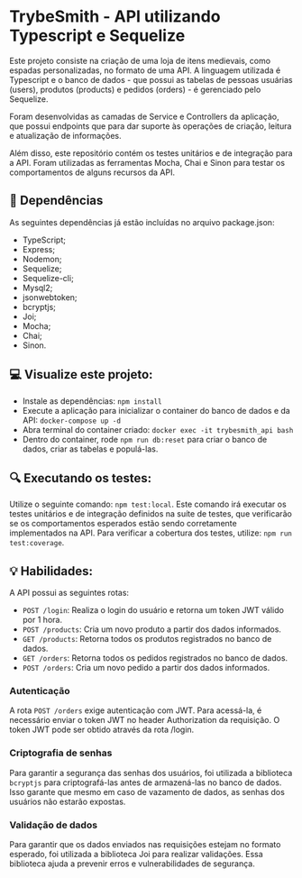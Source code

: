 # TrybeSmith - API utilizando Typescript e Sequelize
Este projeto consiste na criação de uma loja de itens medievais, como espadas personalizadas, no formato de uma API. A linguagem utilizada é Typescript e o banco de dados - que possui as tabelas de pessoas usuárias (users), produtos (products) e pedidos (orders) - é gerenciado pelo Sequelize.

Foram desenvolvidas as camadas de Service e Controllers da aplicação, que possui endpoints que para dar suporte às operações de criação, leitura e atualização de informações.

Além disso, este repositório contém os testes unitários e de integração para a API. Foram utilizadas as ferramentas Mocha, Chai e Sinon para testar os comportamentos de alguns recursos da API.

## :hammer: Dependências
As seguintes dependências já estão incluídas no arquivo package.json:
- TypeScript;
- Express;
- Nodemon;
- Sequelize;
- Sequelize-cli;
- Mysql2;
- jsonwebtoken;
- bcryptjs;
- Joi;
- Mocha;
- Chai;
- Sinon.

## :computer: Visualize este projeto:
- Instale as dependências: `npm install`
- Execute a aplicação para inicializar o container do banco de dados e da API: `docker-compose up -d`
- Abra terminal do container criado: `docker exec -it trybesmith_api bash`
- Dentro do container, rode `npm run db:reset` para criar o banco de dados, criar as tabelas e populá-las.

## :mag: Executando os testes:
Utilize o seguinte comando: `npm test:local`. Este comando irá executar os testes unitários e de integração definidos na suíte de testes, que verificarão se os comportamentos esperados estão sendo corretamente implementados na API.
Para verificar a cobertura dos testes, utilize: `npm run test:coverage`.

## :bulb: Habilidades:
A API possui as seguintes rotas:

- `POST /login`: Realiza o login do usuário e retorna um token JWT válido por 1 hora.
- `POST /products`: Cria um novo produto a partir dos dados informados.
- `GET /products`: Retorna todos os produtos registrados no banco de dados.
- `GET /orders`: Retorna todos os pedidos registrados no banco de dados.
- `POST /orders`: Cria um novo pedido a partir dos dados informados.

### Autenticação
A rota `POST /orders` exige autenticação com JWT. Para acessá-la, é necessário enviar o token JWT no header Authorization da requisição. O token JWT pode ser obtido através da rota /login. 

### Criptografia de senhas
Para garantir a segurança das senhas dos usuários, foi utilizada a biblioteca `bcryptjs` para criptografá-las antes de armazená-las no banco de dados. Isso garante que mesmo em caso de vazamento de dados, as senhas dos usuários não estarão expostas.

### Validação de dados
Para garantir que os dados enviados nas requisições estejam no formato esperado, foi utilizada a biblioteca Joi para realizar validações. Essa biblioteca ajuda a prevenir erros e vulnerabilidades de segurança.